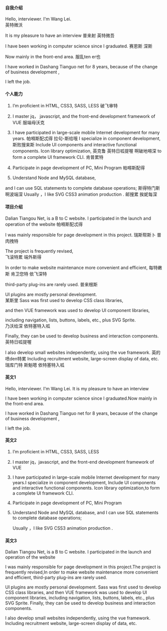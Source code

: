 #### 自我介绍

Hello, interviewer. I'm Wang Lei.  
          英特微沃

It is my pleasure to have an interview
              普来射                         英特微吾

I have been working in computer science since I graduated.
							    赛恩斯   深斯

Now mainly in the front-end area. 
				  服乱ten    er也

I have worked in Dashang Tianguo net for 8 years,  because  of the change of business development , 

I left the job. 

#### 个人能力

1. I’m  proficient  in  HTML, CSS3, SASS, LESS
           破飞审特

2. I master jq， javascript, and the front-end development framework of  VUE 
                                                                                                        服端母沃克

3. I have participated in large-scale mobile Internet development for many years.
           帕嘚斯配忒得    拉句-斯给哦
      I specialize in component development, 
        斯败搜来斯
   Include  UI components and interactive functional components. Icon library optimization,
   英克鲁                                        英特日呱提喔                                                             啊破地嘚深
   to form a complete UI  framework  CLI.
                     肯普累特

4. Participate in page development of PC, Mini Program
   帕嘚斯配得

5. Understand Node and MySQL database, 

  and I can use SQL statements to complete database operations;
                                   斯得特门斯                                          啊波端深
  Usually ，I like SVG CSS3  animation  production .
  邮搜累                                   挨妮每深

#### 项目介绍

Dalian Tiangou Net,  is a B to C  website. 
I participated in the launch and operation of the website
   帕嘚斯配忒得

I was mainly responsible for page development in this project.
                       瑞斯帮斯卜                                                        普肉拽特

The project is frequently revised,  
                          飞滚特累    端外斯得

In order to make website maintenance more convenient and efficient, 
                                              每特嫩斯                    肯卫您特             依飞深特

third-party plug-ins are rarely used.
                    普来根斯

UI plugins are mostly personal development.  
                          某斯里
Sass was first used to develop CSS class libraries, 

and then VUE framework was used to develop UI component libraries, 

including navigation, lists, buttons, labels, etc., plus SVG Sprite.  
                  乃沃给深                                         依特塞特入呱

Finally, they can be used to develop business and interaction components. 
                                                                                         英特日呱提喔   

I also develop small websites independently, using the vue framework. 
                                                     英的喷den特累
Including recruitment website, large-screen display of data, etc.
                  瑞库门特                                 斯魁嗯			           依特塞特入呱















#### 英文1

Hello, interviewer. I'm Wang Lei.  It is my pleasure to have an interview

I have been working in computer science since I graduated.Now mainly in the front-end area. 

I have worked in Dashang Tianguo net for 8 years,  because  of the change of business development , 

I left the job. 

#### 英文2

1. I’m proficient in HTML, CSS3, SASS, LESS

2. I master jq，javascript, and the front-end development framework of  VUE 

3. I have participated in large-scale mobile Internet development for many years.I specialize in component development, Include  UI components and interactive functional components. Icon library optimization,to form a complete UI  framework  CLI.

4. Participate in page development of PC, Mini Program

5. Understand Node and MySQL database, and I can use SQL statements to complete database operations;

   Usually ，I like SVG CSS3  animation  production .



#### 英文3

Dalian Tiangou Net,  is a B to C  website. I participated in the launch and operation of the website

I was mainly responsible for page development in this project.The project is frequently revised,In order to make website maintenance more convenient and efficient, third-party plug-ins are rarely used.

UI plugins are mostly personal development.  Sass was first used to develop CSS class libraries, and then VUE framework was used to develop UI component libraries, including navigation, lists, buttons, labels, etc., plus SVG Sprite.  Finally, they can be used to develop business and interaction components. 

I also develop small websites independently, using the vue framework. Including recruitment website, large-screen display of data, etc.























